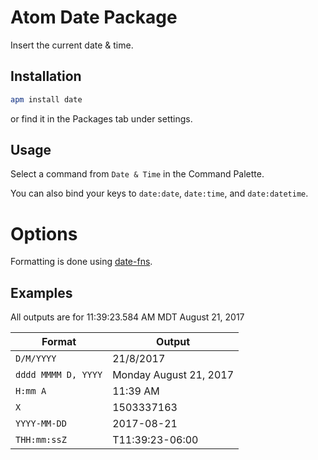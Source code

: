 # Atom Date Package

Insert the current date & time.

## Installation

```sh
apm install date
```
or find it in the Packages tab under settings.

## Usage

Select a command from `Date & Time` in the Command Palette.

You can also bind your keys to `date:date`, `date:time`, and `date:datetime`.

# Options

Formatting is done using [date-fns](https://date-fns.org/docs/format).

## Examples

All outputs are for 11:39:23.584 AM MDT August 21, 2017 

| Format | Output |
| ------ | ------ |
| `D/M/YYYY` | 21/8/2017 |
| `dddd MMMM D, YYYY` | Monday August 21, 2017 |
| `H:mm A` | 11:39 AM |
| `X` | 1503337163 |
| `YYYY-MM-DD` | 2017-08-21 |
| `THH:mm:ssZ` | T11:39:23-06:00 |